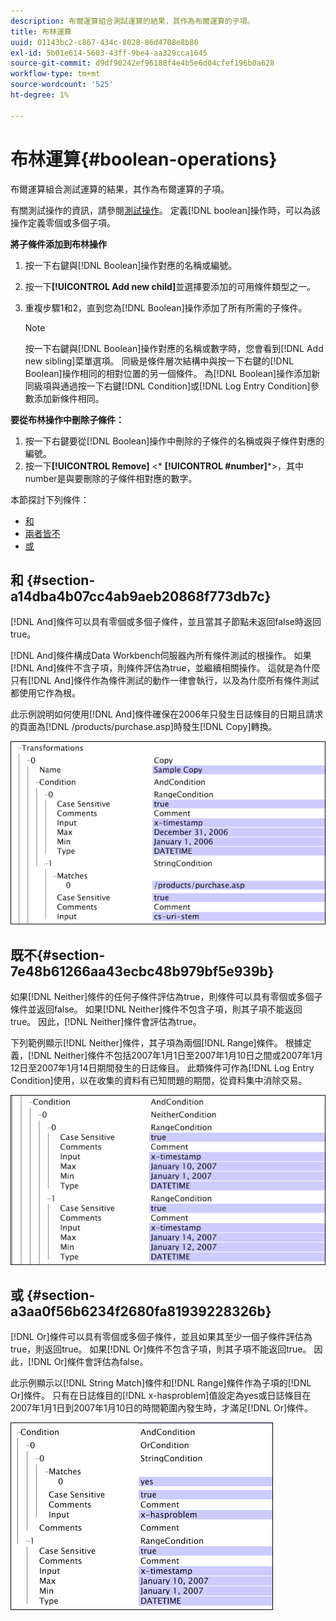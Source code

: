 ```yaml
---
description: 布爾運算組合測試運算的結果，其作為布爾運算的子項。
title: 布林運算
uuid: 01143bc2-c867-434c-8028-86d4708e8b80
exl-id: 5b01e614-5603-43ff-9be4-aa329cca1645
source-git-commit: d9df90242ef96188f4e4b5e6d04cfef196b0a628
workflow-type: tm+mt
source-wordcount: '525'
ht-degree: 1%

---
```


# 布林運算{#boolean-operations}

布爾運算組合測試運算的結果，其作為布爾運算的子項。

有關測試操作的資訊，請參閱[測試操作](../../../../home/c-dataset-const-proc/c-conditions/c-test-ops/c-test-ops.md#concept-c4bf6cb9e7a94cc7ac49ca9b0b1a2144)。 定義[!DNL boolean]操作時，可以為該操作定義零個或多個子項。

**將子條件添加到布林操作**

1. 按一下右鍵與[!DNL Boolean]操作對應的名稱或編號。
1. 按一下&#x200B;**[!UICONTROL Add new child]**&#x200B;並選擇要添加的可用條件類型之一。
1. 重複步驟1和2，直到您為[!DNL Boolean]操作添加了所有所需的子條件。

   >[!NOTE]
   >
   >按一下右鍵與[!DNL Boolean]操作對應的名稱或數字時，您會看到[!DNL Add new sibling]菜單選項。 同級是條件層次結構中與按一下右鍵的[!DNL Boolean]操作相同的相對位置的另一個條件。 為[!DNL Boolean]操作添加新同級項與通過按一下右鍵[!DNL Condition]或[!DNL Log Entry Condition]參數添加新條件相同。

**要從布林操作中刪除子條件：**

1. 按一下右鍵要從[!DNL Boolean]操作中刪除的子條件的名稱或與子條件對應的編號。
1. 按一下&#x200B;**[!UICONTROL Remove]** &lt;* **[!UICONTROL #number]***>，其中number是與要刪除的子條件相對應的數字。

本節探討下列條件：

* [和](../../../../home/c-dataset-const-proc/c-conditions/c-test-ops/c-boolean-ops.md#section-a14dba4b07cc4ab9aeb20868f773db7c)
* [兩者皆不](../../../../home/c-dataset-const-proc/c-conditions/c-test-ops/c-boolean-ops.md#section-7e48b61266aa43ecbc48b979bf5e939b)
* [或](../../../../home/c-dataset-const-proc/c-conditions/c-test-ops/c-boolean-ops.md#section-a3aa0f56b6234f2680fa81939228326b)

## 和 {#section-a14dba4b07cc4ab9aeb20868f773db7c}

[!DNL And]條件可以具有零個或多個子條件，並且當其子節點未返回false時返回true。

[!DNL And]條件構成Data Workbench伺服器內所有條件測試的根操作。 如果[!DNL And]條件不含子項，則條件評估為true，並繼續相關操作。 這就是為什麼只有[!DNL And]條件作為條件測試的動作一律會執行，以及為什麼所有條件測試都使用它作為根。

此示例說明如何使用[!DNL And]條件確保在2006年只發生日誌條目的日期且請求的頁面為[!DNL /products/purchase.asp]時發生[!DNL Copy]轉換。

![](assets/cfg_Condition_AndCondition.png)

## 既不{#section-7e48b61266aa43ecbc48b979bf5e939b}

如果[!DNL Neither]條件的任何子條件評估為true，則條件可以具有零個或多個子條件並返回false。 如果[!DNL Neither]條件不包含子項，則其子項不能返回true。 因此，[!DNL Neither]條件會評估為true。

下列範例顯示[!DNL Neither]條件，其子項為兩個[!DNL Range]條件。 根據定義，[!DNL Neither]條件不包括2007年1月1日至2007年1月10日之間或2007年1月12日至2007年1月14日期間發生的日誌條目。 此類條件可作為[!DNL Log Entry Condition]使用，以在收集的資料有已知問題的期間，從資料集中消除交易。

![](assets/cfg_Condition_NeitherCondition.png)

## 或 {#section-a3aa0f56b6234f2680fa81939228326b}

[!DNL Or]條件可以具有零個或多個子條件，並且如果其至少一個子條件評估為true，則返回true。 如果[!DNL Or]條件不包含子項，則其子項不能返回true。 因此，[!DNL Or]條件會評估為false。

此示例顯示以[!DNL String Match]條件和[!DNL Range]條件作為子項的[!DNL Or]條件。 只有在日誌條目的[!DNL x-hasproblem]值設定為yes或日誌條目在2007年1月1日到2007年1月10日的時間範圍內發生時，才滿足[!DNL Or]條件。

![](assets/cfg_Condition_OrCondition.png)
